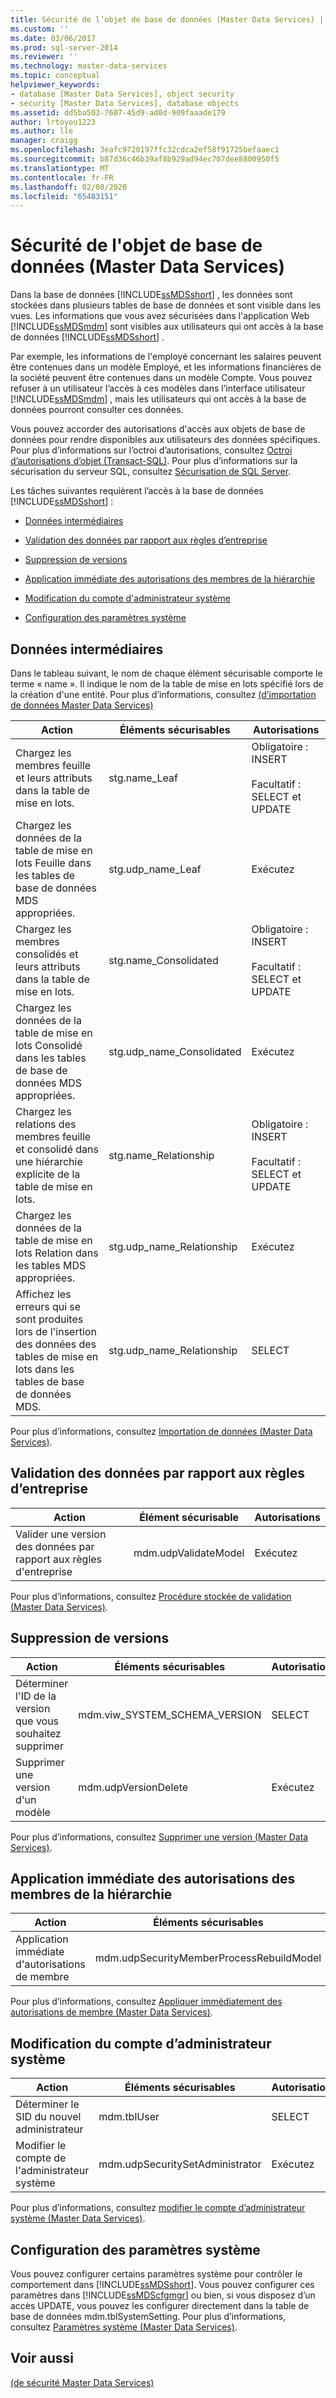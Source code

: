 ```yaml
---
title: Sécurité de l’objet de base de données (Master Data Services) | Microsoft Docs
ms.custom: ''
ms.date: 03/06/2017
ms.prod: sql-server-2014
ms.reviewer: ''
ms.technology: master-data-services
ms.topic: conceptual
helpviewer_keywords:
- database [Master Data Services], object security
- security [Master Data Services], database objects
ms.assetid: dd5ba503-7607-45d9-ad0d-909faaade179
author: lrtoyou1223
ms.author: lle
manager: craigg
ms.openlocfilehash: 3eafc9720197ffc32cdca2ef58f91725befaaec1
ms.sourcegitcommit: b87d36c46b39af8b929ad94ec707dee8800950f5
ms.translationtype: MT
ms.contentlocale: fr-FR
ms.lasthandoff: 02/08/2020
ms.locfileid: "65483151"
---
```

# <a name="database-object-security-master-data-services"></a>Sécurité de l'objet de base de données (Master Data Services)
  Dans la base de données [!INCLUDE[ssMDSshort](../includes/ssmdsshort-md.md)] , les données sont stockées dans plusieurs tables de base de données et sont visible dans les vues. Les informations que vous avez sécurisées dans l'application Web [!INCLUDE[ssMDSmdm](../includes/ssmdsmdm-md.md)] sont visibles aux utilisateurs qui ont accès à la base de données [!INCLUDE[ssMDSshort](../includes/ssmdsshort-md.md)] .  
  
 Par exemple, les informations de l'employé concernant les salaires peuvent être contenues dans un modèle Employé, et les informations financières de la société peuvent être contenues dans un modèle Compte. Vous pouvez refuser à un utilisateur l’accès à ces modèles dans l’interface utilisateur [!INCLUDE[ssMDSmdm](../includes/ssmdsmdm-md.md)] , mais les utilisateurs qui ont accès à la base de données pourront consulter ces données.  
  
 Vous pouvez accorder des autorisations d'accès aux objets de base de données pour rendre disponibles aux utilisateurs des données spécifiques. Pour plus d’informations sur l’octroi d’autorisations, consultez [Octroi d’autorisations d’objet &#40;Transact-SQL&#41;](/sql/t-sql/statements/grant-object-permissions-transact-sql). Pour plus d’informations sur la sécurisation du serveur SQL, consultez [Sécurisation de SQL Server](../relational-databases/security/securing-sql-server.md).  
  
 Les tâches suivantes requièrent l’accès à la base de données [!INCLUDE[ssMDSshort](../includes/ssmdsshort-md.md)] :  
  
-   [Données intermédiaires](#Staging)  
  
-   [Validation des données par rapport aux règles d’entreprise](#rules)  
  
-   [Suppression de versions](#Versions)  
  
-   [Application immédiate des autorisations des membres de la hiérarchie](#Hierarchy)  
  
-   [Modification du compte d'administrateur système](#SysAdmin)  
  
-   [Configuration des paramètres système](#SysSettings)  
  
##  <a name="Staging"></a>Données intermédiaires  
 Dans le tableau suivant, le nom de chaque élément sécurisable comporte le terme « name ». Il indique le nom de la table de mise en lots spécifié lors de la création d'une entité. Pour plus d’informations, consultez [&#40;d’importation de données Master Data Services&#41;](overview-importing-data-from-tables-master-data-services.md)  
  
|Action|Éléments sécurisables|Autorisations|  
|------------|----------------|-----------------|  
|Chargez les membres feuille et leurs attributs dans la table de mise en lots.|stg.name_Leaf|Obligatoire : INSERT<br /><br /> Facultatif : SELECT et UPDATE|  
|Chargez les données de la table de mise en lots Feuille dans les tables de base de données MDS appropriées.|stg.udp_name_Leaf|Exécutez|  
|Chargez les membres consolidés et leurs attributs dans la table de mise en lots.|stg.name_Consolidated|Obligatoire : INSERT<br /><br /> Facultatif : SELECT et UPDATE|  
|Chargez les données de la table de mise en lots Consolidé dans les tables de base de données MDS appropriées.|stg.udp_name_Consolidated|Exécutez|  
|Chargez les relations des membres feuille et consolidé dans une hiérarchie explicite de la table de mise en lots.|stg.name_Relationship|Obligatoire : INSERT<br /><br /> Facultatif : SELECT et UPDATE|  
|Chargez les données de la table de mise en lots Relation dans les tables MDS appropriées.|stg.udp_name_Relationship|Exécutez|  
|Affichez les erreurs qui se sont produites lors de l'insertion des données des tables de mise en lots dans les tables de base de données MDS.|stg.udp_name_Relationship|SELECT|  
  
 Pour plus d’informations, consultez [Importation de données &#40;Master Data Services&#41;](overview-importing-data-from-tables-master-data-services.md).  
  
##  <a name="rules"></a>Validation des données par rapport aux règles d’entreprise  
  
|Action|Élément sécurisable|Autorisations|  
|------------|---------------|-----------------|  
|Valider une version des données par rapport aux règles d'entreprise|mdm.udpValidateModel|Exécutez|  
  
 Pour plus d’informations, consultez [Procédure stockée de validation &#40;Master Data Services&#41;](../../2014/master-data-services/validation-stored-procedure-master-data-services.md).  
  
##  <a name="Versions"></a>Suppression de versions  
  
|Action|Éléments sécurisables|Autorisations|  
|------------|----------------|-----------------|  
|Déterminer l'ID de la version que vous souhaitez supprimer|mdm.viw_SYSTEM_SCHEMA_VERSION|SELECT|  
|Supprimer une version d'un modèle|mdm.udpVersionDelete|Exécutez|  
  
 Pour plus d’informations, consultez [Supprimer une version &#40;Master Data Services&#41;](../../2014/master-data-services/delete-a-version-master-data-services.md).  
  
##  <a name="Hierarchy"></a>Application immédiate des autorisations des membres de la hiérarchie  
  
|Action|Éléments sécurisables|Autorisations|  
|------------|----------------|-----------------|  
|Application immédiate d'autorisations de membre|mdm.udpSecurityMemberProcessRebuildModel|Exécutez|  
  
 Pour plus d’informations, consultez [Appliquer immédiatement des autorisations de membre &#40;Master Data Services&#41;](../../2014/master-data-services/immediately-apply-member-permissions-master-data-services.md).  
  
##  <a name="SysAdmin"></a>Modification du compte d’administrateur système  
  
|Action|Éléments sécurisables|Autorisations|  
|------------|----------------|-----------------|  
|Déterminer le SID du nouvel administrateur|mdm.tblUser|SELECT|  
|Modifier le compte de l'administrateur système|mdm.udpSecuritySetAdministrator|Exécutez|  
  
 Pour plus d’informations, consultez [modifier le compte d’administrateur système &#40;Master Data Services&#41;](../../2014/master-data-services/change-the-system-administrator-account-master-data-services.md).  
  
##  <a name="SysSettings"></a>Configuration des paramètres système  
 Vous pouvez configurer certains paramètres système pour contrôler le comportement dans [!INCLUDE[ssMDSshort](../includes/ssmdsshort-md.md)]. Vous pouvez configurer ces paramètres dans [!INCLUDE[ssMDScfgmgr](../includes/ssmdscfgmgr-md.md)] ou bien, si vous disposez d’un accès UPDATE, vous pouvez les configurer directement dans la table de base de données mdm.tblSystemSetting. Pour plus d’informations, consultez [Paramètres système &#40;Master Data Services&#41;](../../2014/master-data-services/system-settings-master-data-services.md).  
  
## <a name="see-also"></a>Voir aussi  
 [&#40;de sécurité Master Data Services&#41;](../../2014/master-data-services/security-master-data-services.md)  
  
  
